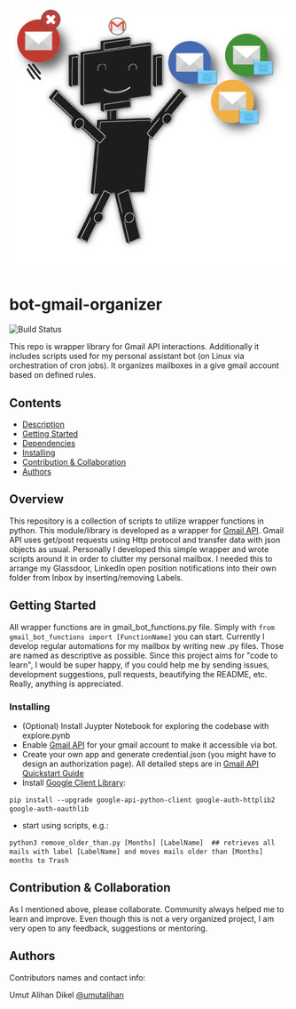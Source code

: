 
![Image description](assets/picture.jpg)

# bot-gmail-organizer
![Build Status](https://github.com/UmutAlihan/bot-gmail-organizer/workflows/main/badge.svg)

This repo is wrapper library for Gmail API interactions. Additionally it includes scripts used for my personal assistant bot (on Linux via orchestration of cron jobs). 
It organizes mailboxes in a give gmail account based on defined rules.


## Contents                                                                            
  * [Description](#description)
  * [Getting Started](#getting-started)                                                                  
  * [Dependencies](#dependencies)                                                                     
  * [Installing](#installing)                                                                      
  * [Contribution &amp; Collaboration](#contribution--collaboration)                                  
  * [Authors](#authors)      


## Overview

This repository is a collection of scripts to utilize wrapper functions in python. This module/library is developed as a wrapper for [Gmail API](https://developers.google.com/gmail/api). Gmail API uses get/post requests using Http protocol and transfer data with json objects as usual. Personally I developed this simple wrapper and wrote scripts around it in order to clutter my personal mailbox. I needed this to arrange my Glassdoor, LinkedIn open position notifications into their own folder from Inbox by inserting/removing Labels. 

## Getting Started

All wrapper functions are in gmail_bot_functions.py file. Simply with ```from gmail_bot_functions import [FunctionName]```  you can start. Currently I develop regular automations for my mailbox by writing new .py files. Those are named as descriptive as possible. Since this project aims for "code to learn", I would be super happy, if you could help me by sending issues, development suggestions, pull requests, beautifying the README, etc. Really, anything is appreciated.

### Installing

* (Optional) Install Juypter Notebook for exploring the codebase with explore.pynb
* Enable [Gmail API](https://developers.google.com/gmail/api/quickstart/python) for your gmail account to make it accessible via bot.
* Create your own app and generate credential.json (you might have to design an authorization page). All detailed steps are in [Gmail API Quickstart Guide](https://developers.google.com/gmail/api/quickstart/python)
* Install [Google Client Library](https://developers.google.com/gmail/api/quickstart/python):
```
pip install --upgrade google-api-python-client google-auth-httplib2 google-auth-oauthlib
```
* start using scripts, e.g.:
```
python3 remove_older_than.py [Months] [LabelName]  ## retrieves all mails with label [LabelName] and moves mails older than [Months] months to Trash
```

## Contribution & Collaboration

As I mentioned above, please collaborate. Community always helped me to learn and improve. Even though this is not a very organized project, I am very open to any feedback, suggestions or mentoring. 

## Authors

Contributors names and contact info:

Umut Alihan Dikel
[@umutalihan](https://www.linkedin.com/in/umut-alihan-dikel-13822762?originalSubdomain=tr)

